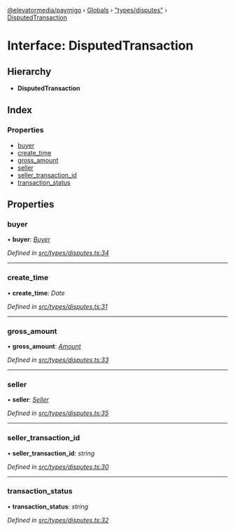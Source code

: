 [@elevatormedia/paymigo](../README.md) › [Globals](../globals.md) › ["types/disputes"](../modules/_types_disputes_.md) › [DisputedTransaction](_types_disputes_.disputedtransaction.md)

# Interface: DisputedTransaction

## Hierarchy

-   **DisputedTransaction**

## Index

### Properties

-   [buyer](_types_disputes_.disputedtransaction.md#buyer)
-   [create_time](_types_disputes_.disputedtransaction.md#create_time)
-   [gross_amount](_types_disputes_.disputedtransaction.md#gross_amount)
-   [seller](_types_disputes_.disputedtransaction.md#seller)
-   [seller_transaction_id](_types_disputes_.disputedtransaction.md#seller_transaction_id)
-   [transaction_status](_types_disputes_.disputedtransaction.md#transaction_status)

## Properties

### buyer

• **buyer**: _[Buyer](_types_disputes_.buyer.md)_

_Defined in [src/types/disputes.ts:34](https://github.com/ELEVATORmedia/paymigo/blob/846a5f9/src/types/disputes.ts#L34)_

---

### create_time

• **create_time**: _Date_

_Defined in [src/types/disputes.ts:31](https://github.com/ELEVATORmedia/paymigo/blob/846a5f9/src/types/disputes.ts#L31)_

---

### gross_amount

• **gross_amount**: _[Amount](_types_common_.amount.md)_

_Defined in [src/types/disputes.ts:33](https://github.com/ELEVATORmedia/paymigo/blob/846a5f9/src/types/disputes.ts#L33)_

---

### seller

• **seller**: _[Seller](_types_disputes_.seller.md)_

_Defined in [src/types/disputes.ts:35](https://github.com/ELEVATORmedia/paymigo/blob/846a5f9/src/types/disputes.ts#L35)_

---

### seller_transaction_id

• **seller_transaction_id**: _string_

_Defined in [src/types/disputes.ts:30](https://github.com/ELEVATORmedia/paymigo/blob/846a5f9/src/types/disputes.ts#L30)_

---

### transaction_status

• **transaction_status**: _string_

_Defined in [src/types/disputes.ts:32](https://github.com/ELEVATORmedia/paymigo/blob/846a5f9/src/types/disputes.ts#L32)_
